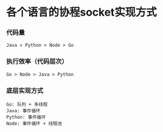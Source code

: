 # 各个语言的协程socket实现方式
### 代码量
```
Java > Python > Node > Go 
```
### 执行效率（代码层次）
```
Go > Node > Java > Python
```
### 底层实现方式
```
Go: 队列 + 多线程
Java: 事件循环
Python: 事件循环
Node: 事件循环 + 线程池
```
